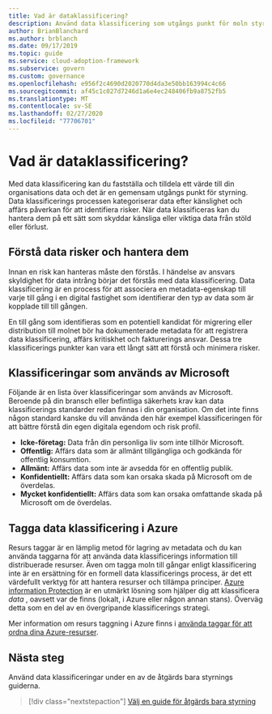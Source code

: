 ```yaml
---
title: Vad är dataklassificering?
description: Använd data klassificering som utgångs punkt för moln styrning genom att fastställa och tilldela värde till din organisations data.
author: BrianBlanchard
ms.author: brblanch
ms.date: 09/17/2019
ms.topic: guide
ms.service: cloud-adoption-framework
ms.subservice: govern
ms.custom: governance
ms.openlocfilehash: e956f2c4690d2020770d4da3e50bb163994c4c66
ms.sourcegitcommit: af45c1c027d7246d1a6e4ec248406fb9a8752fb5
ms.translationtype: MT
ms.contentlocale: sv-SE
ms.lasthandoff: 02/27/2020
ms.locfileid: "77706701"
---
```

<!-- markdownlint-disable MD026 -->

# <a name="what-is-data-classification"></a>Vad är dataklassificering?

Med data klassificering kan du fastställa och tilldela ett värde till din organisations data och det är en gemensam utgångs punkt för styrning. Data klassificerings processen kategoriserar data efter känslighet och affärs påverkan för att identifiera risker. När data klassificeras kan du hantera dem på ett sätt som skyddar känsliga eller viktiga data från stöld eller förlust.

## <a name="understand-data-risks-then-manage-them"></a>Förstå data risker och hantera dem

Innan en risk kan hanteras måste den förstås. I händelse av ansvars skyldighet för data intrång börjar det förstås med data klassificering. Data klassificering är en process för att associera en metadata-egenskap till varje till gång i en digital fastighet som identifierar den typ av data som är kopplade till till gången.

En till gång som identifieras som en potentiell kandidat för migrering eller distribution till molnet bör ha dokumenterade metadata för att registrera data klassificering, affärs kritiskhet och fakturerings ansvar. Dessa tre klassificerings punkter kan vara ett långt sätt att förstå och minimera risker.

## <a name="classifications-microsoft-uses"></a>Klassificeringar som används av Microsoft

Följande är en lista över klassificeringar som används av Microsoft. Beroende på din bransch eller befintliga säkerhets krav kan data klassificerings standarder redan finnas i din organisation. Om det inte finns någon standard kanske du vill använda den här exempel klassificeringen för att bättre förstå din egen digitala egendom och risk profil.

- **Icke-företag:** Data från din personliga liv som inte tillhör Microsoft.
- **Offentlig:** Affärs data som är allmänt tillgängliga och godkända för offentlig konsumtion.
- **Allmänt:** Affärs data som inte är avsedda för en offentlig publik.
- **Konfidentiellt:** Affärs data som kan orsaka skada på Microsoft om de överdelas.
- **Mycket konfidentiellt:** Affärs data som kan orsaka omfattande skada på Microsoft om de överdelas.

## <a name="tagging-data-classification-in-azure"></a>Tagga data klassificering i Azure

Resurs taggar är en lämplig metod för lagring av metadata och du kan använda taggarna för att använda data klassificerings information till distribuerade resurser. Även om tagga moln till gångar enligt klassificering inte är en ersättning för en formell data klassificerings process, är det ett värdefullt verktyg för att hantera resurser och tillämpa principer. [Azure information Protection](https://docs.microsoft.com/azure/information-protection/what-is-information-protection) är en utmärkt lösning som hjälper dig att klassificera _data_ , oavsett var de finns (lokalt, i Azure eller någon annan stans). Överväg detta som en del av en övergripande klassificerings strategi.

Mer information om resurs taggning i Azure finns i [använda taggar för att ordna dina Azure-resurser](https://docs.microsoft.com/azure/azure-resource-manager/resource-group-using-tags).

## <a name="next-steps"></a>Nästa steg

Använd data klassificeringar under en av de åtgärds bara styrnings guiderna.

> [!div class="nextstepaction"]
> [Välj en guide för åtgärds bara styrning](../guides/index.md)
